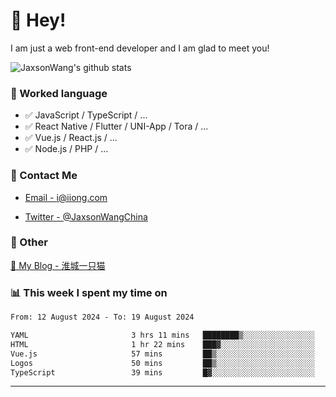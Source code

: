 # 👋 Hey!

I am just a web front-end developer and I am glad to meet you!

![JaxsonWang's github stats](https://github-readme-stats.vercel.app/api?username=JaxsonWang&&show_icons=true&&title_color=1abc9c&&icon_color=1abc9c)


### 📝 Worked language

- ✅ JavaScript / TypeScript / ...
- ✅ React Native / Flutter / UNI-App / Tora / ...
- ✅ Vue.js / React.js / ...
- ✅ Node.js / PHP / ...

### 📮 Contact Me

- [Email - i@iiong.com](mailto:i@iiong.com)

- [Twitter - @JaxsonWangChina](https://twitter.com/JaxsonWangChina)

### 🤪 Other

[📌 My Blog - 淮城一只猫](https://iiong.com)

### 📊 This week I spent my time on

<!--START_SECTION:waka-->

```txt
From: 12 August 2024 - To: 19 August 2024

YAML                       3 hrs 11 mins   ████████▒░░░░░░░░░░░░░░░░   33.33 %
HTML                       1 hr 22 mins    ███▓░░░░░░░░░░░░░░░░░░░░░   14.32 %
Vue.js                     57 mins         ██▒░░░░░░░░░░░░░░░░░░░░░░   09.96 %
Logos                      50 mins         ██▒░░░░░░░░░░░░░░░░░░░░░░   08.80 %
TypeScript                 39 mins         █▓░░░░░░░░░░░░░░░░░░░░░░░   06.83 %
```

<!--END_SECTION:waka-->

---
